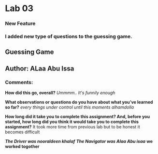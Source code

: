 # Lab 03
### New Feature
### I added new type of questions to the guessing game.


## Guessing Game 

## Author: ALaa Abu Issa 




### Comments:

**How did this go, overall?**
*Ummmm.. It's funnily enough*


**What observations or questions do you have about what you’ve learned so far?**
*every things under control until this moments alhamdolla*


**How long did it take you to complete this assignment? And, before you started, how long did you think it would take you to complete this assignment?**
It took more time from previous lab but to be honest it becomes difficult  

***The Driver was nooraldeen khalaf***
***The Navigator was Alaa Abu isaa***
**we worked togother**
